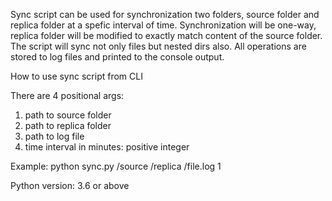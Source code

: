 Sync script can be used for synchronization two folders, source folder and replica folder at a spefic interval of time.
Synchronization will be one-way, replica folder will be modified to exactly match content of the source folder.
The script will sync not only files but nested dirs also.
All operations are stored to log files and printed to the console output.

How to use sync script from CLI

There are 4 positional args:
1. path to source folder
2. path to replica folder
3. path to log file
4. time interval in minutes: positive integer

Example: python sync.py /source /replica /file.log 1

Python version: 3.6 or above

